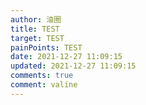 ```yaml
---
author: 油圈
title: TEST
target: TEST
painPoints: TEST
date: 2021-12-27 11:09:15
updated: 2021-12-27 11:09:15
comments: true
comment: valine
---
```

